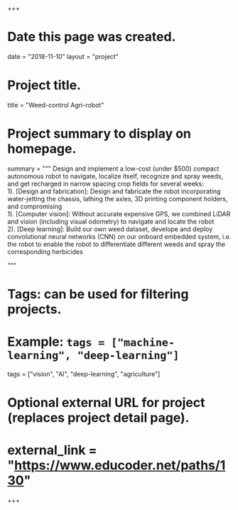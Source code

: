+++
# Date this page was created.
date = "2018-11-10"
layout = "project"

# Project title.
title = "Weed-control Agri-robot"

# Project summary to display on homepage.
summary = """
 Design and implement a low-cost (under $500) compact autonomous robot to navigate, localize itself, recognize and spray weeds, and get recharged in narrow spacing crop fields for several weeks:<br>
 1). [Design and fabrication]: Design and fabricate the robot incorporating water-jetting the chassis, lathing the axles, 3D printing component holders, and compromising<br>
 1). [Computer vision]: Without accurate expensive GPS, we combined LiDAR and vision (including visual odometry) to navigate and locate the robot<br>
 2). [Deep learning]: Build our own weed dataset, develope and deploy convolutional neural networks (CNN) on our onboard embedded system, i.e. the robot to enable the robot to differentiate different weeds and spray the corresponding herbicides<br>
 
 """

# Tags: can be used for filtering projects.
# Example: `tags = ["machine-learning", "deep-learning"]`
tags = ["vision", "AI", "deep-learning", "agriculture"]

# Optional external URL for project (replaces project detail page).
# external_link = "https://www.educoder.net/paths/130"
+++

